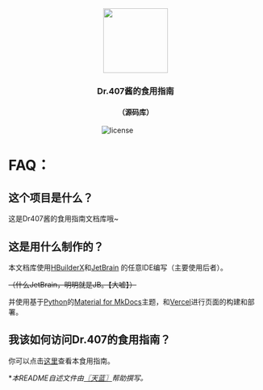 <div align="center" >
  <img height="128" src="https://cdn.jsdelivr.net/gh/BuDingOwO/BuDingOwO@master/Picture/Overview-IMG.gif" alt="">
</div>
<h3 align="center" >Dr.407酱的食用指南</h3>
<h4 align="center">（源码库）</h4>
<div align="center" >
  <a href="https://raw.githubusercontent.com/BuDingOwO/Nonebot-Plugin-Poke/master/LICENSE"></a>&emsp;
    <img src="https://img.shields.io/github/license/BuDingOwO/Nonebot-Plugin-Poke" alt="license">&emsp;
  <a href="https://www.forcecat.cn/"><img src="https://img.shields.io/badge/Official-官网-blue" alt=""></a>&emsp;
  <a href="https://twitter.com/BuDingOwO/"><img src="https://img.shields.io/badge/Twitter-%E6%8E%A8%E7%89%B9-blue" alt=""></a>&emsp;
  <a href="https://space.bilibili.com/526154182"><img src="https://img.shields.io/badge/Bilibili-B%E7%AB%99-ff69b4" alt=""></a>&emsp;
  <a href="mailto:admin@forcecat.cn"><img src="https://img.shields.io/badge/Email-邮箱-blue" alt=""></a>&emsp;
  <img src="https://visitor-badge.glitch.me/badge?page_id=BuDingOWO" alt="">
</div>

# FAQ：

## 这个项目是什么？

这是Dr407酱的食用指南文档库哦~

## 这是用什么制作的？

本文档库使用[HBuilderX](https://www.dcloud.io/hbuilderx.html)和[JetBrain](https://www.jetbrains.com.cn/)  的任意IDE编写（主要使用后者）。

~~（什么JetBrain，明明就是JB。【大嘘】）~~

并使用基于[Python](https://www.python.org/)的[Material for MkDocs](https://squidfunk.github.io/mkdocs-material/)主题，和[Vercel](https://vercel.com/)进行页面的构建和部署。

## 我该如何访问Dr.407的食用指南？

你可以点击[这里](https://dr407.docs.forcecat.site/)查看本食用指南。

**本README自述文件由[〖天蓝〗](https://github.com/MetallicAllex)帮助撰写。*
